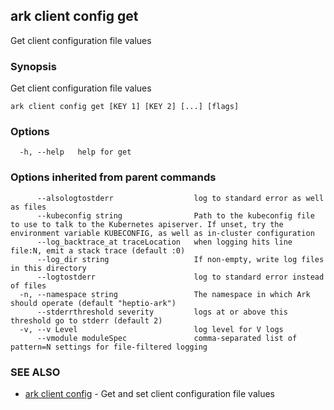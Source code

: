 ## ark client config get

Get client configuration file values

### Synopsis


Get client configuration file values

```
ark client config get [KEY 1] [KEY 2] [...] [flags]
```

### Options

```
  -h, --help   help for get
```

### Options inherited from parent commands

```
      --alsologtostderr                  log to standard error as well as files
      --kubeconfig string                Path to the kubeconfig file to use to talk to the Kubernetes apiserver. If unset, try the environment variable KUBECONFIG, as well as in-cluster configuration
      --log_backtrace_at traceLocation   when logging hits line file:N, emit a stack trace (default :0)
      --log_dir string                   If non-empty, write log files in this directory
      --logtostderr                      log to standard error instead of files
  -n, --namespace string                 The namespace in which Ark should operate (default "heptio-ark")
      --stderrthreshold severity         logs at or above this threshold go to stderr (default 2)
  -v, --v Level                          log level for V logs
      --vmodule moduleSpec               comma-separated list of pattern=N settings for file-filtered logging
```

### SEE ALSO
* [ark client config](ark_client_config.md)	 - Get and set client configuration file values


